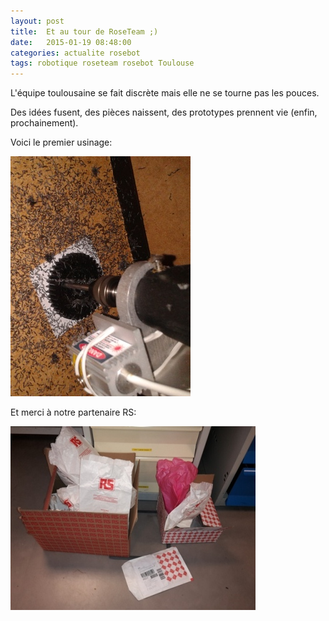 ```yaml
---
layout: post
title:  Et au tour de RoseTeam ;)
date:   2015-01-19 08:48:00
categories: actualite rosebot
tags: robotique roseteam rosebot Toulouse
---
```


L'équipe toulousaine se fait discrète mais elle ne se tourne pas les pouces.

Des idées fusent, des pièces naissent, des prototypes prennent vie (enfin, prochainement).

Voici le premier usinage:

![1er Usinage](/img/1erUsinage2015.jpg)

Et merci à notre partenaire RS:

![Les colis RS](/img/lesColisByRS.jpg)
